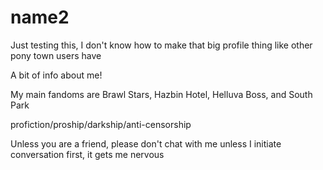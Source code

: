 # name2
Just testing this, I don't know how to make that big profile thing like other pony town users have

A bit of info about me!

My main fandoms are Brawl Stars, Hazbin Hotel, Helluva Boss, and South Park

profiction/proship/darkship/anti-censorship


Unless you are a friend, please don't chat with me unless I initiate conversation first, it gets me nervous
